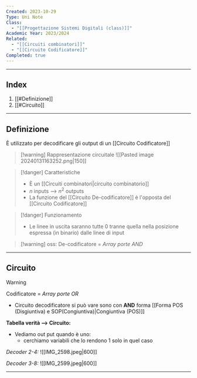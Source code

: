 ```yaml
---
Created: 2023-10-29
Type: Uni Note
Class:
  - "[[Progettazione Sistemi Digitali (class)]]"
Academic Year: 2023/2024
Related:
  - "[[Circuiti combinatori]]"
  - "[[Circuito Codificatore]]"
Completed: true
---
```

---
## Index
1. [[#Definizione]]
2. [[#Circuito]]

---
## Definizione
È utilizzato per decodificare gli output di un [[Circuito Codificatore]]

>[!warning] Rappresentazione circuitale
>![[Pasted image 20240131163252.png|150]]

>[!danger] Caratteristiche
>- È un [[Circuiti combinatori|circuito combinatorio]]
>- $n$ inputs --> $n^2$ outputs
>- La funzione del [[Circuito De-codificatore]] è l'opposta del [[Circuito Codificatore]]

>[!danger] Funzionamento
>- Le linee in uscita saranno tutte 0 tranne quella nella posizione espressa (in binario) dalle linee di input

>[!warning] oss:
>De-codificatore = *Array porte AND*

---
## Circuito

>[!warning]
>Codificatore = *Array porte OR*
>- Circuito decodificatore si può vare sono con **AND** forma [[Forma POS (Disgiuntiva) e SOP(Congiuntiva)|Congiuntiva (POS)]]

**Tabella verità --> Circuito:**
- Vediamo out put quando è uno:
	- cerchiamo variabili che lo rendono 1 solo in quel caso

*Decoder 2-4:*
![[IMG_2598.jpeg|600]]

*Decoder 3-8:*
![[IMG_2599.jpeg|600]]

---
